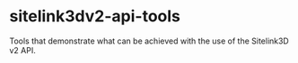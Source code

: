 # sitelink3dv2-api-tools
Tools that demonstrate what can be achieved with the use of the Sitelink3D v2 API.
